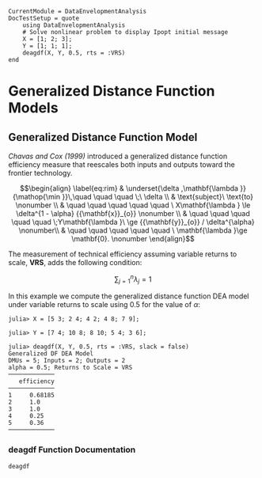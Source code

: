 ```@meta
CurrentModule = DataEnvelopmentAnalysis
DocTestSetup = quote
    using DataEnvelopmentAnalysis
    # Solve nonlinear problem to display Ipopt initial message
    X = [1; 2; 3];
    Y = [1; 1; 1];
    deagdf(X, Y, 0.5, rts = :VRS)
end
```

# Generalized Distance Function Models

## Generalized Distance Function Model

*Chavas and Cox (1999)* introduced a generalized distance function efficiency measure that reescales both inputs and outputs toward the frontier technology.

```math
\begin{align}
\label{eq:rim}
  & \underset{\delta ,\mathbf{\lambda }}{\mathop{\min }}\,\quad \quad \quad \;\ \delta  \\
 & \text{subject}\ \text{to} \nonumber \\
 & \quad \quad \quad \quad \quad \ X\mathbf{\lambda } \le \delta^{1 - \alpha} {{\mathbf{x}}_{o}} \nonumber \\
 & \quad \quad \quad \quad \quad  \;Y\mathbf{\lambda }\ \ge {{\mathbf{y}}_{o}} / \delta^{\alpha} \nonumber\\
 & \quad \quad \quad \quad \quad \ \mathbf{\lambda }\ge \mathbf{0}. \nonumber
\end{align}
```

The measurement of technical efficiency assuming variable returns to scale, **VRS**, adds the following condition:
```math
\sum\nolimits_{j=1}^{n}\lambda_j=1
```

In this example we compute the generalized distance function DEA model under variable returns to scale using $0.5$ for the value of $\alpha$:
```jldoctest 1
julia> X = [5 3; 2 4; 4 2; 4 8; 7 9];

julia> Y = [7 4; 10 8; 8 10; 5 4; 3 6];

julia> deagdf(X, Y, 0.5, rts = :VRS, slack = false)
Generalized DF DEA Model
DMUs = 5; Inputs = 2; Outputs = 2
alpha = 0.5; Returns to Scale = VRS
─────────────
   efficiency
─────────────
1     0.68185
2     1.0    
3     1.0    
4     0.25   
5     0.36   
─────────────
```

### deagdf Function Documentation

```@docs
deagdf
```
